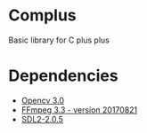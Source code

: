 # Complus
Basic library for C plus plus

# Dependencies

  + [Opencv 3.0](http://sourceforge.net/projects/opencvlibrary/files/opencv-win/3.0.0/opencv-3.0.0.exe/download)
  + [FFmpeg 3.3 - version 20170821](https://ffmpeg.zeranoe.com/builds/win64/dev/ffmpeg-20170821-d826951-win64-dev.zip)
  + [SDL2-2.0.5](https://www.libsdl.org/download-2.0.php)
